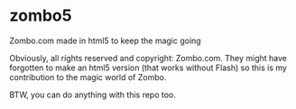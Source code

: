# zombo5
Zombo.com made in html5 to keep the magic going

Obviously, all rights reserved and copyright: Zombo.com. They might have forgotten to make an html5 version (that works without Flash) so this is my contribution to the magic world of Zombo.

BTW, you can do anything with this repo too.
